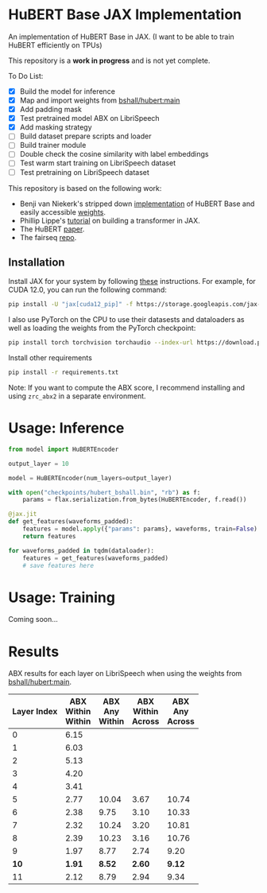 # HuBERT Base JAX Implementation

An implementation of HuBERT Base in JAX. (I want to be able to train HuBERT efficiently on TPUs)

This repository is a **work in progress** and is not yet complete.

To Do List:
- [x] Build the model for inference
- [x] Map and import weights from [bshall/hubert:main](https://github.com/bshall/hubert)
- [x] Add padding mask
- [x] Test pretrained model ABX on LibriSpeech
- [x] Add masking strategy
- [ ] Build dataset prepare scripts and loader
- [ ] Build trainer module
- [ ] Double check the cosine similarity with label embeddings
- [ ] Test warm start training on LibriSpeech dataset
- [ ] Test pretraining on LibriSpeech dataset

This repository is based on the following work:
- Benji van Niekerk's stripped down [implementation](https://github.com/bshall/hubert) of HuBERT Base and easily accessible [weights](https://github.com/bshall/hubert/releases/tag/v0.2).
- Phillip Lippe's [tutorial](https://uvadlc-notebooks.readthedocs.io/en/latest/tutorial_notebooks/JAX/tutorial6/Transformers_and_MHAttention.html) on building a transformer in JAX.
- The HuBERT [paper](https://arxiv.org/abs/2106.07447).
- The fairseq [repo](https://github.com/facebookresearch/fairseq/tree/main/fairseq/models/hubert).

## Installation
Install JAX for your system by following [these](https://jax.readthedocs.io/en/latest/installation.html) instructions. For example, for CUDA 12.0, you can run the following command:

```bash
pip install -U "jax[cuda12_pip]" -f https://storage.googleapis.com/jax-releases/jax_cuda_releases.html
```

I also use PyTorch on the CPU to use their datasests and dataloaders as well as loading the weights from the PyTorch checkpoint:

```bash
pip install torch torchvision torchaudio --index-url https://download.pytorch.org/whl/cpu
```

Install other requirements

```bash
pip install -r requirements.txt
```

Note: If you want to compute the ABX score, I recommend installing and using `zrc_abx2` in a separate environment.

# Usage: Inference

```python
from model import HuBERTEncoder

output_layer = 10

model = HuBERTEncoder(num_layers=output_layer)

with open("checkpoints/hubert_bshall.bin", "rb") as f:
    params = flax.serialization.from_bytes(HuBERTEncoder, f.read())

@jax.jit
def get_features(waveforms_padded):
    features = model.apply({"params": params}, waveforms, train=False)
    return features

for waveforms_padded in tqdm(dataloader):
    features = get_features(waveforms_padded)
    # save features here

```

# Usage: Training

Coming soon...

# Results

ABX results for each layer on LibriSpeech when using the weights from [bshall/hubert:main](https://github.com/bshall/hubert).

| Layer Index | ABX<br>Within<br>Within | ABX<br>Any<br>Within | ABX<br>Within<br>Across | ABX<br>Any<br>Across |
| ----------- | ----------------------- | -------------------- | ----------------------- | -------------------- |
| 0           | 6.15                    |                      |                         |                      |
| 1           | 6.03                    |                      |                         |                      |
| 2           | 5.13                    |                      |                         |                      |
| 3           | 4.20                    |                      |                         |                      |
| 4           | 3.41                    |                      |                         |                      |
| 5           | 2.77                    | 10.04                | 3.67                    | 10.74                |
| 6           | 2.38                    | 9.75                 | 3.10                    | 10.33                |
| 7           | 2.32                    | 10.24                | 3.20                    | 10.81                |
| 8           | 2.39                    | 10.23                | 3.16                    | 10.76                |
| 9           | 1.97                    | 8.77                 | 2.74                    | 9.20                 |
| **10**      | **1.91**                | **8.52**             | **2.60**                | **9.12**             |
| 11          | 2.12                    | 8.79                 | 2.94                    | 9.34                 |


